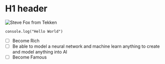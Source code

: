 # H1 header

![Steve Fox from Tekken](https://media.graphassets.com/fCB8R5oyTZes3L12Gumi)

```
console.log("Hello World")
```

- [ ] Become Rich
- [ ] Be able to model a neural network and machine learn anything to create and model anything into AI
- [ ] Become Famous
